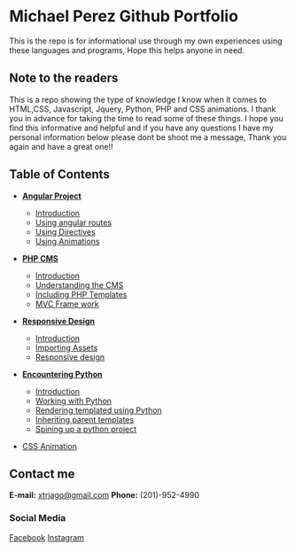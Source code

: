 # Michael Perez Github Portfolio
This is the repo is for informational use through my own experiences using these languages and programs, Hope this helps anyone in need.

## Note to the readers
This is a repo showing the type of knowledge I know when it comes to HTML,CSS, Javascript, Jquery, Python, PHP and CSS animations. I thank you in advance for taking the time to read some of these things. I hope you find this informative and helpful and if you have any questions I have my personal information below please dont be shoot me a message, Thank you again and have a great one!!

## Table of Contents
* **[Angular Project](./angular-project)** 
    * [Introduction](./angular-project#introduction)
    * [Using angular routes](./angular-project#angularRoutes)
    * [Using Directives](./angular-project#usingDirectives)
    * [Using Animations](./angular-project#animation)

* **[PHP CMS](./PHP-CMS-project)** 
    * [Introduction](./PHP-CMS-project#introduction)
    * [Understanding the CMS](./PHP-CMS-project#CMS)
    * [Including PHP Templates](./PHP-CMS-project#templates)
    * [MVC Frame work](./PHP-CMS-project#mvc)
    
* **[Responsive Design](./Responsiveness)** 
    * [Introduction](./Responsiveness#introduction)
    * [Importing Assets](./Responsiveness#assets)
    * [Responsive design](./Responsiveness#responsive)
    
* **[Encountering Python](./encountering-Python)** 
    * [Introduction](./encountering-Python#introduction)
    * [Working with Python](./encountering-Python#python)
    * [Rendering templated using Python](./encountering-Python#render)
    * [Inheriting parent templates](./encountering-Python#inherit)
    * [Spining up a python project](./encountering-Python#startupPython)
    
* [CSS Animation](./CSS-animation)

## Contact me
**E-mail:** xtrjago@gmail.com
**Phone:** (201)-952-4990
### Social Media
[Facebook](https://www.facebook.com/michael.s.perez.10)
[Instagram](https://www.instagram.com/kutekente)
